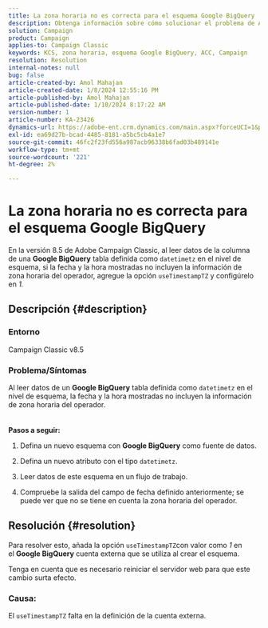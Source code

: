 ```yaml
---
title: La zona horaria no es correcta para el esquema Google BigQuery
description: Obtenga información sobre cómo solucionar el problema de Adobe Campaign Classic en el que la zona horaria no es correcta para el esquema de Google BigQuery.
solution: Campaign
product: Campaign
applies-to: Campaign Classic
keywords: KCS, zona horaria, esquema Google BigQuery, ACC, Campaign
resolution: Resolution
internal-notes: null
bug: false
article-created-by: Amol Mahajan
article-created-date: 1/8/2024 12:55:16 PM
article-published-by: Amol Mahajan
article-published-date: 1/10/2024 8:17:22 AM
version-number: 1
article-number: KA-23426
dynamics-url: https://adobe-ent.crm.dynamics.com/main.aspx?forceUCI=1&pagetype=entityrecord&etn=knowledgearticle&id=e6e5f024-25ae-ee11-a569-6045bd006295
exl-id: ea69d27b-bcad-4485-8181-a5bc5cb4a1e7
source-git-commit: 46fc2f23fd556a987acb96338b6fad03b489141e
workflow-type: tm+mt
source-wordcount: '221'
ht-degree: 2%

---
```


# La zona horaria no es correcta para el esquema Google BigQuery


En la versión 8.5 de Adobe Campaign Classic, al leer datos de la columna de una <b>Google BigQuery</b> tabla definida como `datetimetz` en el nivel de esquema, si la fecha y la hora mostradas no incluyen la información de zona horaria del operador, agregue la opción `useTimestampTZ` y configúrelo en *1.*

## Descripción {#description}


### <b>Entorno</b>

Campaign Classic v8.5



### <b>Problema/Síntomas</b>

Al leer datos de un <b>Google BigQuery</b> tabla definida como `datetimetz` en el nivel de esquema, la fecha y la hora mostradas no incluyen la información de zona horaria del operador.
<br> <br><br>
<b>Pasos a seguir:</b>

1. Defina un nuevo esquema con <b>Google BigQuery</b> como fuente de datos.


2. Defina un nuevo atributo con el tipo `datetimetz`.


3. Leer datos de este esquema en un flujo de trabajo.


4. Compruebe la salida del campo de fecha definido anteriormente; se puede ver que no se tiene en cuenta la zona horaria del operador.



## Resolución {#resolution}


Para resolver esto, añada la opción `useTimestampTZ`con valor como *1* en el <b>Google BigQuery</b> cuenta externa que se utiliza al crear el esquema.

Tenga en cuenta que es necesario reiniciar el servidor web para que este cambio surta efecto.

### <b>Causa:</b>

El `useTimestampTZ` falta en la definición de la cuenta externa.
